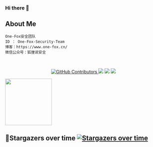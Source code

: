 ### Hi there 👋
## About Me
```
One-Fox安全团队
ID ： One-Fox-Security-Team
博客：https://www.one-fox.cn/
微信公众号：狐狸说安全
```
<br/>
  <p align="center">
    <a href="https://www.one-fox.cn/">
      <img alt="GitHub Contributors" src="https://img.shields.io/badge/%E5%AE%89%E5%85%A8%E5%9B%A2%E9%98%9F-One--fox-pink" />
    </a>
    <img src="https://img.shields.io/badge/%E5%BE%AE%E4%BF%A1%E5%85%AC%E4%BC%97%E5%8F%B7-%E7%8B%90%E7%8B%B8%E8%AF%B4%E5%AE%89%E5%85%A8-blue">
    <img src="https://badgen.net/github/stars/One-Fox-Security-Team/One-Fox-T00ls/?icon=github&color=black">
    <img src="https://badgen.net/github/issues/One-Fox-Security-Team/One-Fox-T00ls">
</p>

<a href="https://github.com/One-Fox-Security-Team">
  <img height=150 align="center" src="https://github-readme-stats.vercel.app/api?username=One-Fox-Security-Team"/>
</a>

## :star2:Stargazers over time [![Stargazers over time](https://starchart.cc/One-Fox-Security-Team/One-Fox-T00ls.svg)](https://starchart.cc/One-Fox-Security-Team/One-Fox-T00ls)
